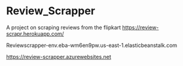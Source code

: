 # Review_Scrapper
A project on scraping reviews from the flipkart
https://review-scrapr.herokuapp.com/  

Reviewscrapper-env.eba-wm6en9pw.us-east-1.elasticbeanstalk.com

https://review-scrapper.azurewebsites.net
